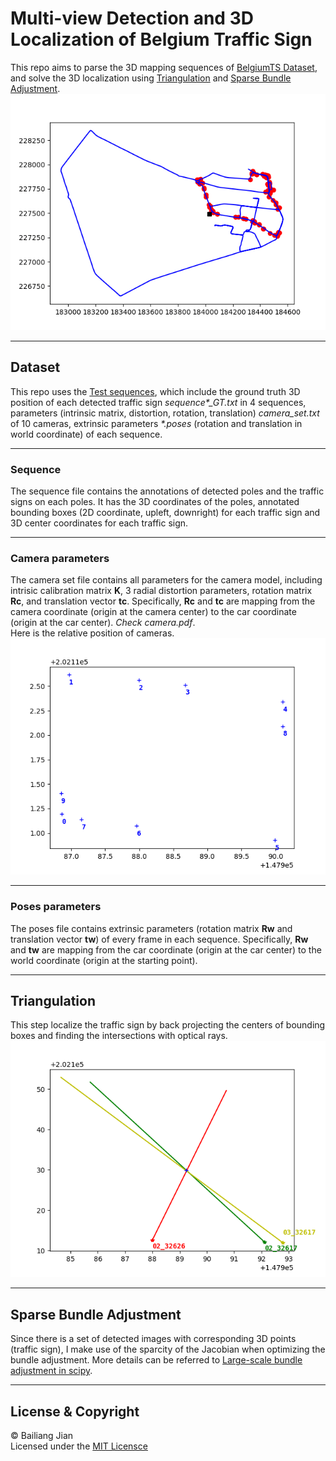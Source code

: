 # Multi-view Detection and 3D Localization of Belgium Traffic Sign 
This repo aims to parse the 3D mapping sequences of [BelgiumTS Dataset](https://btsd.ethz.ch/shareddata/), and solve the 3D localization using [Triangulation](https://www.wikiwand.com/en/Triangulation_(computer_vision)) and [Sparse Bundle Adjustment](https://scipy-cookbook.readthedocs.io/items/bundle_adjustment.html).  ![result gif](./figures/result_seq04.gif)

---
## Dataset 
This repo uses the [Test sequences](https://btsd.ethz.ch/shareddata/BelgiumTS/Seqs_poses_annotations.tar.gz), which include the ground truth 3D position of each detected traffic sign _sequence*\_GT.txt_ in 4 sequences, parameters (intrinsic matrix, distortion, rotation, translation) _camera\_set.txt_ of 10 cameras, extrinsic parameters _*.poses_ (rotation and translation in world coordinate) of each sequence.

---
### Sequence
The sequence file contains the annotations of detected poles and the traffic signs on each poles. It has the 3D coordinates of the poles, annotated bounding boxes (2D coordinate, upleft, downright) for each traffic sign and 3D center coordinates for each traffic sign.

---
### Camera parameters
The camera set file contains all parameters for the camera model, including intrisic calibration matrix **K**, 3 radial distortion parameters, rotation matrix **Rc**, and translation vector **tc**. Specifically, **Rc** and **tc** are mapping from the camera coordinate (origin at the camera center) to the car coordinate (origin at the car center). _Check camera.pdf_.  
Here is the relative position of cameras. ![camera pos](./figures/camera_pos.png)

---
### Poses parameters
The poses file contains extrinsic parameters (rotation matrix **Rw** and translation vector **tw**) of every frame in each sequence. Specifically, **Rw** and **tw** are mapping from the car coordinate (origin at the car center) to the world coordinate (origin at the starting point).

---
## Triangulation
This step localize the traffic sign by back projecting the centers of bounding boxes and finding the intersections with optical rays.  
![triangulation](./figures/triangulation.png)

---
## Sparse Bundle Adjustment
Since there is a set of detected images with corresponding 3D points (traffic sign), I make use of the sparcity of the Jacobian when optimizing the bundle adjustment. More details can be referred to [Large-scale bundle adjustment in scipy](https://scipy-cookbook.readthedocs.io/items/bundle_adjustment.html).

---
## License & Copyright
© Bailiang Jian  
Licensed under the [MIT Licensce](./LICENSCE)

